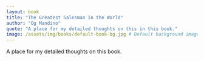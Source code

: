 ```yaml
---
layout: book
title: "The Greatest Salesman in the World"
author: "Og Mandino"
quote: "A place for my detailed thoughts on this in this book."
image: /assets/img/books/default-book-bg.jpg # Default background image
---
```


A place for my detailed thoughts on this book.
